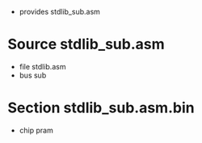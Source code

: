 
 - provides stdlib_sub.asm

Source stdlib_sub.asm
=====================

 - file stdlib.asm
 - bus sub

Section stdlib_sub.asm.bin
==========================

 - chip pram

